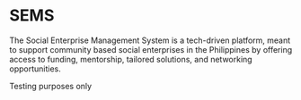 # SEMS

The Social Enterprise Management System is a tech-driven platform, meant to support community based social enterprises in the Philippines by offering access to funding, mentorship, tailored solutions, and networking opportunities.

Testing purposes only